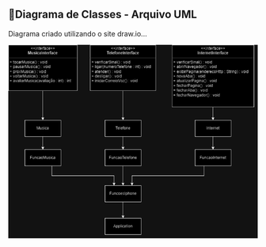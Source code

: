 ## 📱Diagrama de Classes - Arquivo UML

Diagrama criado utilizando o site draw.io...

<img src="src/resources/images/iphone-componentes.png">
